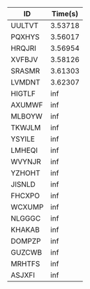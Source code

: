 |ID|Time(s)|
|-|-|
|UULTVT|3.53718|
|PQXHYS|3.56017|
|HRQJRI|3.56954|
|XVFBJV|3.58126|
|SRASMR|3.61303|
|LVMDNT|3.62307|
|HIGTLF|inf|
|AXUMWF|inf|
|MLBOYW|inf|
|TKWJLM|inf|
|YSYILE|inf|
|LMHEQI|inf|
|WVYNJR|inf|
|YZHOHT|inf|
|JISNLD|inf|
|FHCXPO|inf|
|WCXUMP|inf|
|NLGGGC|inf|
|KHAKAB|inf|
|DOMPZP|inf|
|GUZCWB|inf|
|MRHTFS|inf|
|ASJXFI|inf|
